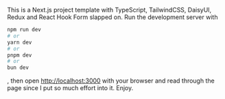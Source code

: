 This is a Next.js project template with TypeScript, TailwindCSS, DaisyUI, Redux and React Hook Form slapped on. Run the development server with

```bash
npm run dev
# or
yarn dev
# or
pnpm dev
# or
bun dev
```

, then open [http://localhost:3000](http://localhost:3000) with your browser and read through the page since I put so much effort into it. Enjoy.
